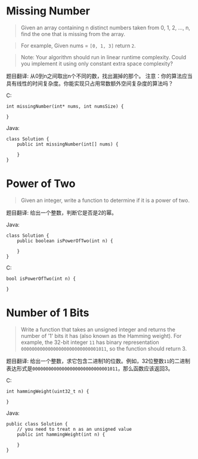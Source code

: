 # Missing Number

> Given an array containing n distinct numbers taken from 0, 1, 2, ..., n, find the one that is missing from the array.

> For example,
> Given nums = ```[0, 1, 3]``` return ```2```.

> Note:
> Your algorithm should run in linear runtime complexity. Could you implement it using only constant extra space complexity?

题目翻译: 
从0到n之间取出n个不同的数，找出漏掉的那个。
注意：你的算法应当具有线性的时间复杂度。你能实现只占用常数额外空间复杂度的算法吗？

C:

```
int missingNumber(int* nums, int numsSize) {
    
}
```

Java:

```
class Solution {
    public int missingNumber(int[] nums) {
        
    }
}
```

# Power of Two

> Given an integer, write a function to determine if it is a power of two.


题目翻译: 
给出一个整数，判断它是否是2的幂。

Java:

```
class Solution {
    public boolean isPowerOfTwo(int n) {
        
    }
}
```

C:

```
bool isPowerOfTwo(int n) {
    
}
```

# Number of 1 Bits

> Write a function that takes an unsigned integer and returns the number of ’1' bits it has (also known as the Hamming weight).
> For example, the 32-bit integer `11` has binary representation `00000000000000000000000000001011`, so the function should return 3.


题目翻译: 
给出一个整数，求它包含二进制1的位数。例如，32位整数`11`的二进制表达形式是`00000000000000000000000000001011`，那么函数应该返回3。

C:

```
int hammingWeight(uint32_t n) {
    
}
```

Java:

```
public class Solution {
    // you need to treat n as an unsigned value
    public int hammingWeight(int n) {
        
    }
}
```
